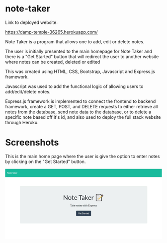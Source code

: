 # note-taker

Link to deployed website:

https://damp-temple-36265.herokuapp.com/

Note Taker is a program that allows one to add, edit or delete notes.

The user is initially presented to the main homepage for Note Taker and there is a "Get Started" button that will redirect the user to another website where notes can be created, deleted or edited

This was created using HTML, CSS, Bootstrap, Javascript and Express.js framework.

Javascript was used to add the functional logic of allowing users to add/edit/delete notes.

Express.js framework is implemented to connect the frontend to backend framework, create a GET, POST, and DELETE requests to either retrieve all notes from the database, send note data to the database, or to delete a specific note based off it's id, and also used to deploy the full stack website through Heroku.

# Screenshots

This is the main home page where the user is give the option to enter notes by clicking on the "Get Started" button.

![alt-text](./public/assets/images/note-taker-1.JPG "main-page")
